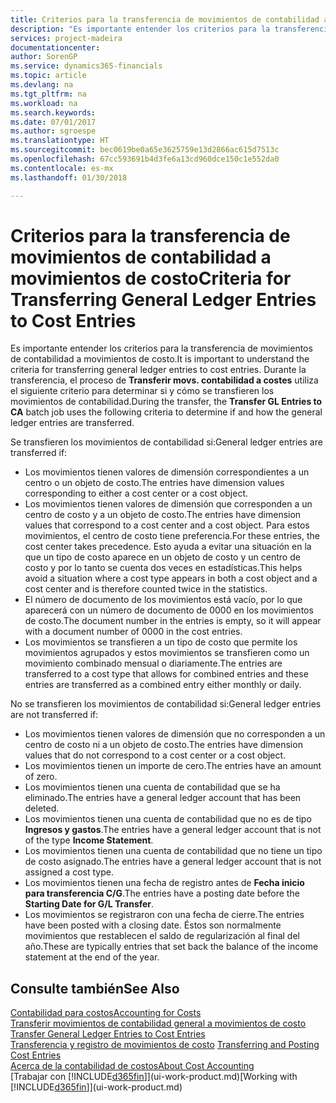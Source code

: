 ```yaml
---
title: Criterios para la transferencia de movimientos de contabilidad a movimientos de costo | Documentos de Microsoft
description: "Es importante entender los criterios para la transferencia de movimientos de contabilidad a movimientos de costo. Durante la transferencia, el proceso de **Transferir movs. contabilidad a costes** utiliza el siguiente criterio para determinar si y cómo se transfieren los movimientos de contabilidad."
services: project-madeira
documentationcenter: 
author: SorenGP
ms.service: dynamics365-financials
ms.topic: article
ms.devlang: na
ms.tgt_pltfrm: na
ms.workload: na
ms.search.keywords: 
ms.date: 07/01/2017
ms.author: sgroespe
ms.translationtype: HT
ms.sourcegitcommit: bec0619be0a65e3625759e13d2866ac615d7513c
ms.openlocfilehash: 67cc593691b4d3fe6a13cd960dce150c1e552da0
ms.contentlocale: es-mx
ms.lasthandoff: 01/30/2018

---
```

# <a name="criteria-for-transferring-general-ledger-entries-to-cost-entries"></a><span data-ttu-id="64c3b-104">Criterios para la transferencia de movimientos de contabilidad a movimientos de costo</span><span class="sxs-lookup"><span data-stu-id="64c3b-104">Criteria for Transferring General Ledger Entries to Cost Entries</span></span>
<span data-ttu-id="64c3b-105">Es importante entender los criterios para la transferencia de movimientos de contabilidad a movimientos de costo.</span><span class="sxs-lookup"><span data-stu-id="64c3b-105">It is important to understand the criteria for transferring general ledger entries to cost entries.</span></span> <span data-ttu-id="64c3b-106">Durante la transferencia, el proceso de **Transferir movs. contabilidad a costes** utiliza el siguiente criterio para determinar si y cómo se transfieren los movimientos de contabilidad.</span><span class="sxs-lookup"><span data-stu-id="64c3b-106">During the transfer, the **Transfer GL Entries to CA** batch job uses the following criteria to determine if and how the general ledger entries are transferred.</span></span>  

<span data-ttu-id="64c3b-107">Se transfieren los movimientos de contabilidad si:</span><span class="sxs-lookup"><span data-stu-id="64c3b-107">General ledger entries are transferred if:</span></span>  

-   <span data-ttu-id="64c3b-108">Los movimientos tienen valores de dimensión correspondientes a un centro o un objeto de costo.</span><span class="sxs-lookup"><span data-stu-id="64c3b-108">The entries have dimension values corresponding to either a cost center or a cost object.</span></span>  
-   <span data-ttu-id="64c3b-109">Los movimientos tienen valores de dimensión que corresponden a un centro de costo y a un objeto de costo.</span><span class="sxs-lookup"><span data-stu-id="64c3b-109">The entries have dimension values that correspond to a cost center and a cost object.</span></span> <span data-ttu-id="64c3b-110">Para estos movimientos, el centro de costo tiene preferencia.</span><span class="sxs-lookup"><span data-stu-id="64c3b-110">For these entries, the cost center takes precedence.</span></span> <span data-ttu-id="64c3b-111">Esto ayuda a evitar una situación en la que un tipo de costo aparece en un objeto de costo y un centro de costo y por lo tanto se cuenta dos veces en estadísticas.</span><span class="sxs-lookup"><span data-stu-id="64c3b-111">This helps avoid a situation where a cost type appears in both a cost object and a cost center and is therefore counted twice in the statistics.</span></span>  
-   <span data-ttu-id="64c3b-112">El número de documento de los movimientos está vacío, por lo que aparecerá con un número de documento de 0000 en los movimientos de costo.</span><span class="sxs-lookup"><span data-stu-id="64c3b-112">The document number in the entries is empty, so it will appear with a document number of 0000 in the cost entries.</span></span>  
-   <span data-ttu-id="64c3b-113">Los movimientos se transfieren a un tipo de costo que permite los movimientos agrupados y estos movimientos se transfieren como un movimiento combinado mensual o diariamente.</span><span class="sxs-lookup"><span data-stu-id="64c3b-113">The entries are transferred to a cost type that allows for combined entries and these entries are transferred as a combined entry either monthly or daily.</span></span>  

<span data-ttu-id="64c3b-114">No se transfieren los movimientos de contabilidad si:</span><span class="sxs-lookup"><span data-stu-id="64c3b-114">General ledger entries are not transferred if:</span></span>  

-   <span data-ttu-id="64c3b-115">Los movimientos tienen valores de dimensión que no corresponden a un centro de costo ni a un objeto de costo.</span><span class="sxs-lookup"><span data-stu-id="64c3b-115">The entries have dimension values that do not correspond to a cost center or a cost object.</span></span>  
-   <span data-ttu-id="64c3b-116">Los movimientos tienen un importe de cero.</span><span class="sxs-lookup"><span data-stu-id="64c3b-116">The entries have an amount of zero.</span></span>  
-   <span data-ttu-id="64c3b-117">Los movimientos tienen una cuenta de contabilidad que se ha eliminado.</span><span class="sxs-lookup"><span data-stu-id="64c3b-117">The entries have a general ledger account that has been deleted.</span></span>  
-   <span data-ttu-id="64c3b-118">Los movimientos tienen una cuenta de contabilidad que no es de tipo **Ingresos y gastos**.</span><span class="sxs-lookup"><span data-stu-id="64c3b-118">The entries have a general ledger account that is not of the type **Income Statement**.</span></span>  
-   <span data-ttu-id="64c3b-119">Los movimientos tienen una cuenta de contabilidad que no tiene un tipo de costo asignado.</span><span class="sxs-lookup"><span data-stu-id="64c3b-119">The entries have a general ledger account that is not assigned a cost type.</span></span>  
-   <span data-ttu-id="64c3b-120">Los movimientos tienen una fecha de registro antes de **Fecha inicio para transferencia C/G**.</span><span class="sxs-lookup"><span data-stu-id="64c3b-120">The entries have a posting date before the **Starting Date for G/L Transfer**.</span></span>  
-   <span data-ttu-id="64c3b-121">Los movimientos se registraron con una fecha de cierre.</span><span class="sxs-lookup"><span data-stu-id="64c3b-121">The entries have been posted with a closing date.</span></span> <span data-ttu-id="64c3b-122">Éstos son normalmente movimientos que restablecen el saldo de regularización al final del año.</span><span class="sxs-lookup"><span data-stu-id="64c3b-122">These are typically entries that set back the balance of the income statement at the end of the year.</span></span>  

## <a name="see-also"></a><span data-ttu-id="64c3b-123">Consulte también</span><span class="sxs-lookup"><span data-stu-id="64c3b-123">See Also</span></span>  
[<span data-ttu-id="64c3b-124">Contabilidad para costos</span><span class="sxs-lookup"><span data-stu-id="64c3b-124">Accounting for Costs</span></span>](finance-manage-cost-accounting.md)  
 <span data-ttu-id="64c3b-125">[Transferir movimientos de contabilidad general a movimientos de costo](finance-how-to-transfer-general-ledger-entries-to-cost-entries.md) </span><span class="sxs-lookup"><span data-stu-id="64c3b-125">[Transfer General Ledger Entries to Cost Entries](finance-how-to-transfer-general-ledger-entries-to-cost-entries.md) </span></span>  
 <span data-ttu-id="64c3b-126">[Transferencia y registro de movimientos de costo](finance-transfer-and-post-cost-entries.md) </span><span class="sxs-lookup"><span data-stu-id="64c3b-126">[Transferring and Posting Cost Entries](finance-transfer-and-post-cost-entries.md) </span></span>  
 [<span data-ttu-id="64c3b-127">Acerca de la contabilidad de costos</span><span class="sxs-lookup"><span data-stu-id="64c3b-127">About Cost Accounting</span></span>](finance-about-cost-accounting.md)  
 <span data-ttu-id="64c3b-128">[Trabajar con [!INCLUDE[d365fin](includes/d365fin_md.md)]](ui-work-product.md)</span><span class="sxs-lookup"><span data-stu-id="64c3b-128">[Working with [!INCLUDE[d365fin](includes/d365fin_md.md)]](ui-work-product.md)</span></span>

